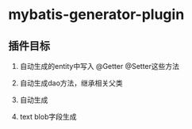 # mybatis-generator-plugin


## 插件目标
1. 自动生成的entity中写入 @Getter @Setter这些方法
2. 自动生成dao方法，继承相关父类
4. 自动生成

5. text blob字段生成